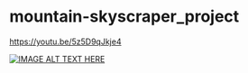 # mountain-skyscraper_project

https://youtu.be/5z5D9qJkje4

[![IMAGE ALT TEXT HERE](https://img.youtube.com/vi/5z5D9qJkje4/maxresdefault.jpg)](https://youtu.be/5z5D9qJkje4)
